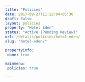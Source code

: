 ```yaml
---
title: "Policies"
date: 2017-09-27T11:22:04+05:30
draft: false
layout: policies
property: "Hotel Eden"
status: "Active (Pending Review)"
url: /details/policies/hotel-eden/
slug: "hotel-eden/"

propertyinfo:
 done: true

mainmenu:
 policies: true

---
```


